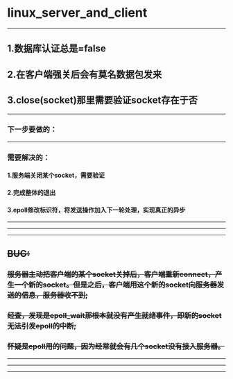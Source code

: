 # linux_server_and_client
------------------------------------------------
##  1.数据库认证总是=false
##  2.在客户端强关后会有莫名数据包发来
##  3.close(socket)那里需要验证socket存在于否
------------------------------------------------
### 下一步要做的：
------------------------------------------------
### 需要解决的：
#### 	1.服务端关闭某个socket，需要验证
####	2.完成整体的退出
####	3.epoll修改标识符，将发送操作加入下一轮处理，实现真正的异步
------------------------------------------------
------------------------------------------------
------------------------------------------------
## ~~BUG:~~
### ~~服务器主动把客户端的某个socket关掉后，客户端重新connect，产生一个新的socket。但是之后，客户端用这个新的socket向服务器发送的信息，服务器收不到;~~
### ~~经查，发现是epoll_wait那根本就没有产生就绪事件，即新的socket无法引发epoll的中断;~~
### ~~怀疑是epoll用的问题，因为经常就会有几个socket没有接入服务器。~~
------------------------------------------------
------------------------------------------------
------------------------------------------------

